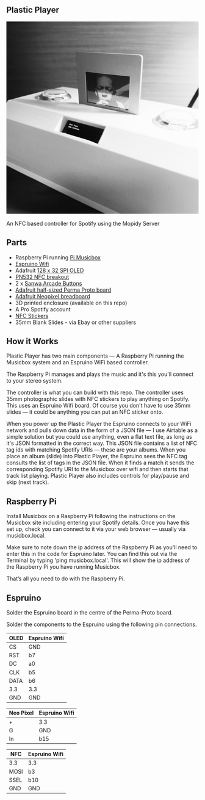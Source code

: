Plastic Player
--------------

![Image of Plastic Player showing John Coltrane being played](plasticplayer.jpg?raw=true)

An NFC based controller for Spotify using the Mopidy Server

Parts
-----

* Raspberry Pi running [ Pi Musicbox ](http://www.pimusicbox.com)
* [ Espruino Wifi ](https://www.espruino.com)
* Adafruit [ 128 x 32 SPI OLED ](https://www.adafruit.com/product/661)
* [ PN532 NFC breakout ](https://www.espruino.com/PN532)
* 2 x [ Sanwa Arcade Buttons ](https://www.arcadeworlduk.com/products/Sanwa-OBSC-24-C-Arcade-Button.html)
* [ Adafruit half-sized Perma Proto board ](https://www.adafruit.com/product/571)
* [ Adafruit Neopixel breadboard ](https://www.adafruit.com/product/1558)
* 3D printed enclosure (available on this repo)
* A Pro Spotify account
* [ NFC Stickers ](http://zipnfc.com/nfc-stickers/nfc-sticker-midas-tiny-ntag213.html)
* 35mm Blank Slides - via Ebay or other suppliers

How it Works
------------

Plastic Player has two main components — A Raspberry Pi running the Musicbox system and an Espruino WiFi based controller. 

The Raspberry Pi manages and plays the music and it's this you'll connect to your stereo system. 

The controller is what you can build with this repo. The controller uses 35mm photographic slides with NFC stickers to play anything on Spotify. This uses an Espruino Wifi board. Of course you don't have to use 35mm slides — it could be anything you can put an NFC sticker onto.

When you power up the Plastic Player the Espruino connects to your WiFi network and pulls down data in the form of a JSON file — I use Airtable as a simple solution but you could use anything, even a flat text file, as long as it's JSON formatted in the correct way. This JSON file contains a list of NFC tag ids with matching Spotify URIs — these are your albums. When you place an album (slide) into Plastic Player, the Espruino sees the NFC tag consults the list of tags in the JSON file.  When it finds a match it sends the corresponding Spotify URI to the Musicbox over wifi and then starts that track list playing. Plastic Player also includes controls for play/pause and skip (next track).

Raspberry Pi
------------

Install Musicbox on a Raspberry Pi following the instructions on the Musicbox site including entering your Spotify details. Once you have this set up, check you can connect to it via your web browser — usually via musicbox.local. 

Make sure to note down the ip address of the Raspberry Pi as you'll need to enter this in the code for Espruino later. You can find this out via the Terminal by typing 'ping musicbox.local'. This will show the ip address of the Raspberry Pi you have running Musicbox.

That’s all you need to do with the Raspberry Pi. 


Espruino
--------

Solder the Espruino board in the centre of the Perma-Proto board.

Solder the components to the Espruino using the following pin connections.

| OLED | Espruino Wifi |
|------|---------------|
| CS   | GND           |
| RST  | b7            |
| DC   | a0            |
| CLK  | b5            |
| DATA | b6            |
| 3.3  | 3.3           |
| GND  | GND           |

| Neo Pixel | Espruino Wifi |
|-----------|---------------|
| +         | 3.3           |
| G         | GND           |
| In        | b15           |

| NFC  | Espruino Wifi |
|------|---------------|
| 3.3  | 3.3           |
| MOSI | b3            |
| SSEL | b10           |
| GND  | GND           |
